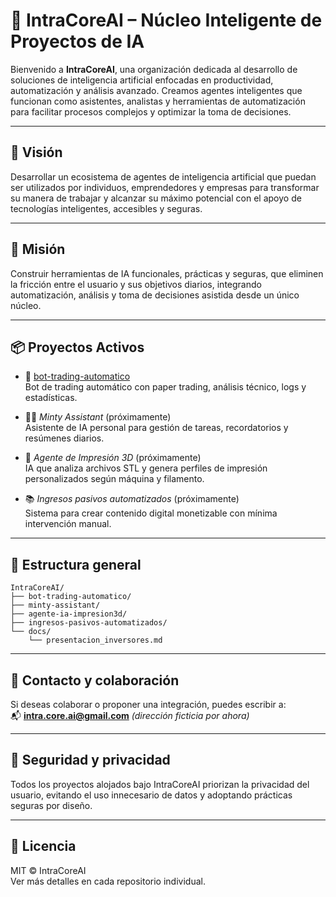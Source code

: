 # 🧠 IntraCoreAI – Núcleo Inteligente de Proyectos de IA

Bienvenido a **IntraCoreAI**, una organización dedicada al desarrollo de soluciones de inteligencia artificial enfocadas en productividad, automatización y análisis avanzado. Creamos agentes inteligentes que funcionan como asistentes, analistas y herramientas de automatización para facilitar procesos complejos y optimizar la toma de decisiones.

---

## 🚀 Visión

Desarrollar un ecosistema de agentes de inteligencia artificial que puedan ser utilizados por individuos, emprendedores y empresas para transformar su manera de trabajar y alcanzar su máximo potencial con el apoyo de tecnologías inteligentes, accesibles y seguras.

---

## 🎯 Misión

Construir herramientas de IA funcionales, prácticas y seguras, que eliminen la fricción entre el usuario y sus objetivos diarios, integrando automatización, análisis y toma de decisiones asistida desde un único núcleo.

---

## 📦 Proyectos Activos

- 🤖 [bot-trading-automatico](https://github.com/IntraCoreAI/bot-trading-automatico)  
  Bot de trading automático con paper trading, análisis técnico, logs y estadísticas.

- 🧑‍💼 *Minty Assistant* (próximamente)  
  Asistente de IA personal para gestión de tareas, recordatorios y resúmenes diarios.

- 🧬 *Agente de Impresión 3D* (próximamente)  
  IA que analiza archivos STL y genera perfiles de impresión personalizados según máquina y filamento.

- 📚 *Ingresos pasivos automatizados* (próximamente)  
  Sistema para crear contenido digital monetizable con mínima intervención manual.

---

## 📂 Estructura general

```
IntraCoreAI/
├── bot-trading-automatico/
├── minty-assistant/
├── agente-ia-impresion3d/
├── ingresos-pasivos-automatizados/
└── docs/
    └── presentacion_inversores.md
```

---

## 🤝 Contacto y colaboración

Si deseas colaborar o proponer una integración, puedes escribir a:  
📬 **intra.core.ai@gmail.com** *(dirección ficticia por ahora)*

---

## 🔐 Seguridad y privacidad

Todos los proyectos alojados bajo IntraCoreAI priorizan la privacidad del usuario, evitando el uso innecesario de datos y adoptando prácticas seguras por diseño.

---

## 🧾 Licencia

MIT © IntraCoreAI  
Ver más detalles en cada repositorio individual.
